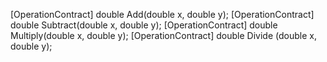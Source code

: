 [OperationContract]
double Add(double x, double y);
[OperationContract]
double Subtract(double x, double y);
[OperationContract]
double Multiply(double x, double y);
[OperationContract]
double Divide (double x, double y);
